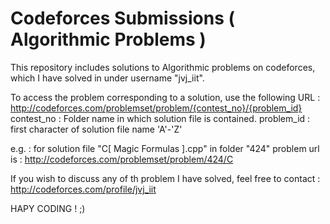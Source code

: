 # Codeforces Submissions ( Algorithmic Problems )
This repository includes solutions to Algorithmic problems on codeforces, which I have solved in under username "jvj_iit".

To access the problem corresponding to a solution, use the following URL :
http://codeforces.com/problemset/problem/{contest_no}/{problem_id}
contest_no : Folder name in which solution file is contained.
problem_id : first character of solution file name 'A'-'Z'

e.g. : for solution file  "C[ Magic Formulas ].cpp" in folder "424" problem url is : http://codeforces.com/problemset/problem/424/C

If you wish to discuss any of th problem I have solved, feel free to contact : http://codeforces.com/profile/jvj_iit

HAPY CODING ! ;)
